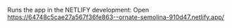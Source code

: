 

Runs the app in the NETLIFY development:
Open https://64748c5cae27a567f36fe863--ornate-semolina-910d47.netlify.app/


